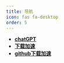 ```yaml
---
title: 导航
icon: fas fa-desktop
order: 5
---
```


- **[chatGPT](https://chat.oaifree.com/)**
- **[下载加速](https://dl.tangyuewei.com/)**
- **[github下载加速](https://gh.tangyuewei.com/)**

